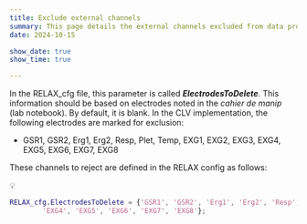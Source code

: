 ```yaml
---
title: Exclude external channels
summary: This page details the external channels excluded from data processing.
date: 2024-10-15

show_date: true
show_time: true

---
```

In the RELAX_cfg file, this parameter is called ***ElectrodesToDelete***. This information should be based on electrodes noted in the *cahier de manip* (lab notebook). By default, it is blank. In the CLV implementation, the following electrodes are marked for exclusion:

- GSR1, GSR2, Erg1, Erg2, Resp, Plet, Temp, EXG1, EXG2, EXG3, EXG4, EXG5, EXG6, EXG7, EXG8

These channels to reject are defined in the RELAX config as follows:

<aside>
💡

```matlab
RELAX_cfg.ElectrodesToDelete = {'GSR1', 'GSR2', 'Erg1', 'Erg2', 'Resp', 'Plet', 'Temp', 'EXG1','EXG2', 'EXG3',...
        'EXG4', 'EXG5', 'EXG6', 'EXG7', 'EXG8'};
```

</aside>